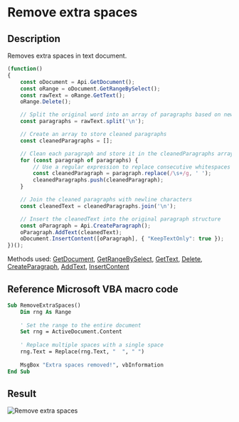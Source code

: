 # Remove extra spaces

## Description

Removes extra spaces in text document.

<!-- This code snippet is shown in the screenshot. -->

<!-- eslint-skip -->

```ts
(function()
{
    const oDocument = Api.GetDocument();
    const oRange = oDocument.GetRangeBySelect();
    const rawText = oRange.GetText();
    oRange.Delete();

    // Split the original word into an array of paragraphs based on newline characters
    const paragraphs = rawText.split('\n');

    // Create an array to store cleaned paragraphs
    const cleanedParagraphs = [];

    // Clean each paragraph and store it in the cleanedParagraphs array
    for (const paragraph of paragraphs) {
        // Use a regular expression to replace consecutive whitespaces with a single space
        const cleanedParagraph = paragraph.replace(/\s+/g, ' ');
        cleanedParagraphs.push(cleanedParagraph);
    }

    // Join the cleaned paragraphs with newline characters
    const cleanedText = cleanedParagraphs.join('\n');

    // Insert the cleanedText into the original paragraph structure
    const oParagraph = Api.CreateParagraph();
    oParagraph.AddText(cleanedText);
    oDocument.InsertContent([oParagraph], { "KeepTextOnly": true });
})();
```

Methods used: [GetDocument](../../../../office-api/usage-api/text-document-api/Api/Methods/GetDocument.md), [GetRangeBySelect](../../../../office-api/usage-api/text-document-api/ApiDocument/Methods/GetRangeBySelect.md), [GetText](../../../../office-api/usage-api/text-document-api/ApiRange/Methods/GetText.md), [Delete](../../../../office-api/usage-api/text-document-api/ApiRange/Methods/Delete.md), [CreateParagraph](../../../../office-api/usage-api/text-document-api/Api/Methods/CreateParagraph.md), [AddText](../../../../office-api/usage-api/text-document-api/ApiParagraph/Methods/AddText.md), [InsertContent](../../../../office-api/usage-api/text-document-api/ApiDocument/Methods/InsertContent.md)

## Reference Microsoft VBA macro code

<!-- code generated with AI -->

```vb
Sub RemoveExtraSpaces()
    Dim rng As Range
    
    ' Set the range to the entire document
    Set rng = ActiveDocument.Content
    
    ' Replace multiple spaces with a single space
    rng.Text = Replace(rng.Text, "  ", " ")
    
    MsgBox "Extra spaces removed!", vbInformation
End Sub
```

## Result

<!-- imgpath -->

![Remove extra spaces](/assets/images/plugins/remove-extra-spaces.png)
